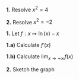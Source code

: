 **1.** Resolve $x^2=4$

**2.** Resolve $x^2=-2$

**1.** Let $f: x \mapsto \ln(x)-x$

**1.a)** Calculate $f'(x)$

**1.b)** Calculate $\displaystyle\lim_{x\to +\infty}f(x)$

**2.** Sketch the graph